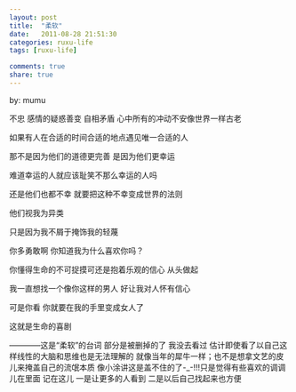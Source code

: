 ```yaml
---
layout: post
title:  "柔软"
date:   2011-08-28 21:51:30
categories: ruxu-life
tags: [ruxu-life]

comments: true
share: true
---
```

by: mumu

不忠 感情的疑惑善变 自相矛盾 心中所有的冲动不安像世界一样古老

如果有人在合适的时间合适的地点遇见唯一合适的人

那不是因为他们的道德更完善 是因为他们更幸运

难道幸运的人就应该耻笑不那么幸运的人吗

还是他们也都不幸 就要把这种不幸变成世界的法则

他们视我为异类

只是因为我不屑于掩饰我的轻蔑

你多勇敢啊 你知道我为什么喜欢你吗？

你懂得生命的不可捉摸可还是抱着乐观的信心 从头做起

我一直想找一个像你这样的男人 好让我对人怀有信心

可是你看 你就要在我的手里变成女人了

这就是生命的喜剧

————这是“柔软”的台词 部分是被删掉的了 我没去看过 估计即使看了以自己这样线性的大脑和思维也是无法理解的 就像当年的犀牛一样；也不是想拿文艺的皮儿来掩盖自己的流氓本质 像小涂讲这是盖不住的了-_-!!!只是觉得有些喜欢的调调儿在里面 记在这儿 一是让更多的人看到 二是以后自己找起来也方便